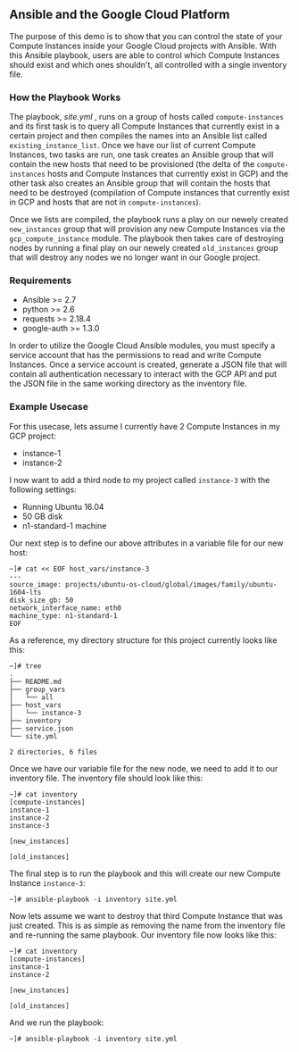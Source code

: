 ## Ansible and the Google Cloud Platform
The purpose of this demo is to show that you can control the state of your Compute Instances inside your Google Cloud projects with Ansible. With this Ansible playbook, users are able to control which Compute Instances should exist and which ones shouldn't, all controlled with a single inventory file. 

### How the Playbook Works
The playbook, *site.yml* , runs on a group of hosts called `compute-instances` and its first task is to query all Compute Instances that currently exist in a certain project and then compiles the names into an Ansible list called `existing_instance_list`. Once we have our list of current Compute Instances, two tasks are run, one task creates an Ansible group that will contain the new hosts that need to be provisioned (the delta of the `compute-instances` hosts and Compute Instances that currently exist in GCP) and the other task also creates an Ansible group that will contain the hosts that need to be destroyed (compilation of Compute instances that currently exist in GCP and hosts that are not in `compute-instances`).

Once we lists are compiled, the playbook runs a play on our newely created `new_instances` group that will provision any new Compute Instances via the `gcp_compute_instance` module. The playbook then takes care of destroying nodes by running a final play on our newely created `old_instances` group that will destroy any nodes we no longer want in our Google project.

### Requirements
* Ansible >= 2.7
* python >= 2.6
* requests >= 2.18.4
* google-auth >= 1.3.0

In order to utilize the Google Cloud Ansible modules, you must specify a service account that has the permissions to read and write Compute Instances. Once a service account is created, generate a JSON file that will contain all authentication necessary to interact with the GCP API and put the JSON file in the same working directory as the inventory file.

### Example Usecase
For this usecase, lets assume I currently have 2 Compute Instances in my GCP project: 
* instance-1
* instance-2

I now want to add a third node to my project called `instance-3` with the following settings:
* Running Ubuntu 16.04
* 50 GB disk
* n1-standard-1 machine

Our next step is to define our above attributes in a variable file for our new host:
```
~]# cat << EOF host_vars/instance-3
---
source_image: projects/ubuntu-os-cloud/global/images/family/ubuntu-1604-lts
disk_size_gb: 50
network_interface_name: eth0
machine_type: n1-standard-1
EOF
```

As a reference, my directory structure for this project currently looks like this:
```
~]# tree
.
├── README.md
├── group_vars
│   └── all
├── host_vars
│   └── instance-3
├── inventory
├── service.json
└── site.yml

2 directories, 6 files
```
Once we have our variable file for the new node, we need to add it to our inventory file. The inventory file should look like this:
```
~]# cat inventory
[compute-instances]
instance-1
instance-2
instance-3

[new_instances]

[old_instances]
```

The final step is to run the playbook and this will create our new Compute Instance `instance-3`:
```
~]# ansible-playbook -i inventory site.yml
```

Now lets assume we want to destroy that third Compute Instance that was just created. This is as simple as removing the name from the inventory file and re-running the same playbook. Our inventory file now looks like this:
```
~]# cat inventory
[compute-instances]
instance-1
instance-2

[new_instances]

[old_instances]
```

And we run the playbook:
```
~]# ansible-playbook -i inventory site.yml
```

